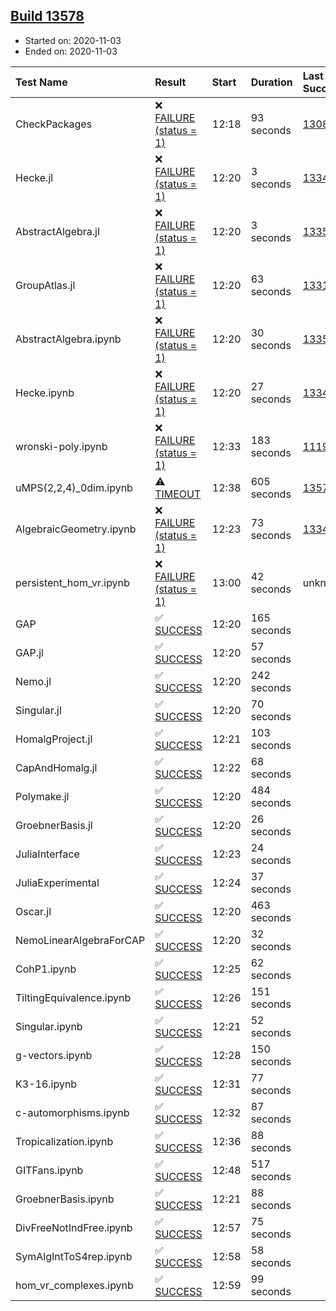 ## [Build 13578](https://oscarci.mathematik.uni-kl.de/job/oscar/13578/)

* Started on: 2020-11-03
* Ended on: 2020-11-03

| Test Name    | Result | Start | Duration | Last Success | First Failure |
|:-------------|:-------|:------|:---------|:-------------|:--------------|
| CheckPackages | ❌ [FAILURE (status = 1)](https://oscarci.mathematik.uni-kl.de/job/oscar/13578/artifact/logs/build-13578/CheckPackages.log) | 12:18 | 93 seconds | [13085](https://oscarci.mathematik.uni-kl.de/job/oscar/13085/) | [13086](https://oscarci.mathematik.uni-kl.de/job/oscar/13086/) |
| Hecke.jl | ❌ [FAILURE (status = 1)](https://oscarci.mathematik.uni-kl.de/job/oscar/13578/artifact/logs/build-13578/Hecke.jl.log) | 12:20 | 3 seconds | [13341](https://oscarci.mathematik.uni-kl.de/job/oscar/13341/) | [13342](https://oscarci.mathematik.uni-kl.de/job/oscar/13342/) |
| AbstractAlgebra.jl | ❌ [FAILURE (status = 1)](https://oscarci.mathematik.uni-kl.de/job/oscar/13578/artifact/logs/build-13578/AbstractAlgebra.jl.log) | 12:20 | 3 seconds | [13355](https://oscarci.mathematik.uni-kl.de/job/oscar/13355/) | [13356](https://oscarci.mathematik.uni-kl.de/job/oscar/13356/) |
| GroupAtlas.jl | ❌ [FAILURE (status = 1)](https://oscarci.mathematik.uni-kl.de/job/oscar/13578/artifact/logs/build-13578/GroupAtlas.jl.log) | 12:20 | 63 seconds | [13311](https://oscarci.mathematik.uni-kl.de/job/oscar/13311/) | [13312](https://oscarci.mathematik.uni-kl.de/job/oscar/13312/) |
| AbstractAlgebra.ipynb | ❌ [FAILURE (status = 1)](https://oscarci.mathematik.uni-kl.de/job/oscar/13578/artifact/logs/build-13578/AbstractAlgebra.ipynb.log) | 12:20 | 30 seconds | [13355](https://oscarci.mathematik.uni-kl.de/job/oscar/13355/) | [13356](https://oscarci.mathematik.uni-kl.de/job/oscar/13356/) |
| Hecke.ipynb | ❌ [FAILURE (status = 1)](https://oscarci.mathematik.uni-kl.de/job/oscar/13578/artifact/logs/build-13578/Hecke.ipynb.log) | 12:20 | 27 seconds | [13341](https://oscarci.mathematik.uni-kl.de/job/oscar/13341/) | [13342](https://oscarci.mathematik.uni-kl.de/job/oscar/13342/) |
| wronski-poly.ipynb | ❌ [FAILURE (status = 1)](https://oscarci.mathematik.uni-kl.de/job/oscar/13578/artifact/logs/build-13578/wronski-poly.ipynb.log) | 12:33 | 183 seconds | [11192](https://oscarci.mathematik.uni-kl.de/job/oscar/11192/) | [11193](https://oscarci.mathematik.uni-kl.de/job/oscar/11193/) |
| uMPS(2,2,4)_0dim.ipynb | ⚠ [TIMEOUT](https://oscarci.mathematik.uni-kl.de/job/oscar/13578/artifact/logs/build-13578/uMPS-2-2-4-_0dim.ipynb.log) | 12:38 | 605 seconds | [13577](https://oscarci.mathematik.uni-kl.de/job/oscar/13577/) | [13578](https://oscarci.mathematik.uni-kl.de/job/oscar/13578/) |
| AlgebraicGeometry.ipynb | ❌ [FAILURE (status = 1)](https://oscarci.mathematik.uni-kl.de/job/oscar/13578/artifact/logs/build-13578/AlgebraicGeometry.ipynb.log) | 12:23 | 73 seconds | [13341](https://oscarci.mathematik.uni-kl.de/job/oscar/13341/) | [13342](https://oscarci.mathematik.uni-kl.de/job/oscar/13342/) |
| persistent_hom_vr.ipynb | ❌ [FAILURE (status = 1)](https://oscarci.mathematik.uni-kl.de/job/oscar/13578/artifact/logs/build-13578/persistent_hom_vr.ipynb.log) | 13:00 | 42 seconds | unknown | unknown |
| GAP | ✅ [SUCCESS](https://oscarci.mathematik.uni-kl.de/job/oscar/13578/artifact/logs/build-13578/GAP.log) | 12:20 | 165 seconds |  |  |
| GAP.jl | ✅ [SUCCESS](https://oscarci.mathematik.uni-kl.de/job/oscar/13578/artifact/logs/build-13578/GAP.jl.log) | 12:20 | 57 seconds |  |  |
| Nemo.jl | ✅ [SUCCESS](https://oscarci.mathematik.uni-kl.de/job/oscar/13578/artifact/logs/build-13578/Nemo.jl.log) | 12:20 | 242 seconds |  |  |
| Singular.jl | ✅ [SUCCESS](https://oscarci.mathematik.uni-kl.de/job/oscar/13578/artifact/logs/build-13578/Singular.jl.log) | 12:20 | 70 seconds |  |  |
| HomalgProject.jl | ✅ [SUCCESS](https://oscarci.mathematik.uni-kl.de/job/oscar/13578/artifact/logs/build-13578/HomalgProject.jl.log) | 12:21 | 103 seconds |  |  |
| CapAndHomalg.jl | ✅ [SUCCESS](https://oscarci.mathematik.uni-kl.de/job/oscar/13578/artifact/logs/build-13578/CapAndHomalg.jl.log) | 12:22 | 68 seconds |  |  |
| Polymake.jl | ✅ [SUCCESS](https://oscarci.mathematik.uni-kl.de/job/oscar/13578/artifact/logs/build-13578/Polymake.jl.log) | 12:20 | 484 seconds |  |  |
| GroebnerBasis.jl | ✅ [SUCCESS](https://oscarci.mathematik.uni-kl.de/job/oscar/13578/artifact/logs/build-13578/GroebnerBasis.jl.log) | 12:20 | 26 seconds |  |  |
| JuliaInterface | ✅ [SUCCESS](https://oscarci.mathematik.uni-kl.de/job/oscar/13578/artifact/logs/build-13578/JuliaInterface.log) | 12:23 | 24 seconds |  |  |
| JuliaExperimental | ✅ [SUCCESS](https://oscarci.mathematik.uni-kl.de/job/oscar/13578/artifact/logs/build-13578/JuliaExperimental.log) | 12:24 | 37 seconds |  |  |
| Oscar.jl | ✅ [SUCCESS](https://oscarci.mathematik.uni-kl.de/job/oscar/13578/artifact/logs/build-13578/Oscar.jl.log) | 12:20 | 463 seconds |  |  |
| NemoLinearAlgebraForCAP | ✅ [SUCCESS](https://oscarci.mathematik.uni-kl.de/job/oscar/13578/artifact/logs/build-13578/NemoLinearAlgebraForCAP.log) | 12:20 | 32 seconds |  |  |
| CohP1.ipynb | ✅ [SUCCESS](https://oscarci.mathematik.uni-kl.de/job/oscar/13578/artifact/logs/build-13578/CohP1.ipynb.log) | 12:25 | 62 seconds |  |  |
| TiltingEquivalence.ipynb | ✅ [SUCCESS](https://oscarci.mathematik.uni-kl.de/job/oscar/13578/artifact/logs/build-13578/TiltingEquivalence.ipynb.log) | 12:26 | 151 seconds |  |  |
| Singular.ipynb | ✅ [SUCCESS](https://oscarci.mathematik.uni-kl.de/job/oscar/13578/artifact/logs/build-13578/Singular.ipynb.log) | 12:21 | 52 seconds |  |  |
| g-vectors.ipynb | ✅ [SUCCESS](https://oscarci.mathematik.uni-kl.de/job/oscar/13578/artifact/logs/build-13578/g-vectors.ipynb.log) | 12:28 | 150 seconds |  |  |
| K3-16.ipynb | ✅ [SUCCESS](https://oscarci.mathematik.uni-kl.de/job/oscar/13578/artifact/logs/build-13578/K3-16.ipynb.log) | 12:31 | 77 seconds |  |  |
| c-automorphisms.ipynb | ✅ [SUCCESS](https://oscarci.mathematik.uni-kl.de/job/oscar/13578/artifact/logs/build-13578/c-automorphisms.ipynb.log) | 12:32 | 87 seconds |  |  |
| Tropicalization.ipynb | ✅ [SUCCESS](https://oscarci.mathematik.uni-kl.de/job/oscar/13578/artifact/logs/build-13578/Tropicalization.ipynb.log) | 12:36 | 88 seconds |  |  |
| GITFans.ipynb | ✅ [SUCCESS](https://oscarci.mathematik.uni-kl.de/job/oscar/13578/artifact/logs/build-13578/GITFans.ipynb.log) | 12:48 | 517 seconds |  |  |
| GroebnerBasis.ipynb | ✅ [SUCCESS](https://oscarci.mathematik.uni-kl.de/job/oscar/13578/artifact/logs/build-13578/GroebnerBasis.ipynb.log) | 12:21 | 88 seconds |  |  |
| DivFreeNotIndFree.ipynb | ✅ [SUCCESS](https://oscarci.mathematik.uni-kl.de/job/oscar/13578/artifact/logs/build-13578/DivFreeNotIndFree.ipynb.log) | 12:57 | 75 seconds |  |  |
| SymAlgIntToS4rep.ipynb | ✅ [SUCCESS](https://oscarci.mathematik.uni-kl.de/job/oscar/13578/artifact/logs/build-13578/SymAlgIntToS4rep.ipynb.log) | 12:58 | 58 seconds |  |  |
| hom_vr_complexes.ipynb | ✅ [SUCCESS](https://oscarci.mathematik.uni-kl.de/job/oscar/13578/artifact/logs/build-13578/hom_vr_complexes.ipynb.log) | 12:59 | 99 seconds |  |  |
